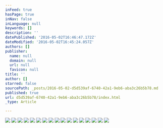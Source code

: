 ```yaml
---
inFeed: true
hasPage: true
inNav: false
inLanguage: null
keywords: []
description: ''
datePublished: '2016-05-02T16:46:47.172Z'
dateModified: '2016-05-02T16:45:24.057Z'
authors: []
publisher:
  name: null
  domain: null
  url: null
  favicon: null
title: ''
author: []
starred: false
sourcePath: _posts/2016-05-02-d5d539af-6740-42a1-9eb6-aba3c26b5b78.md
published: true
url: d5d539af-6740-42a1-9eb6-aba3c26b5b78/index.html
_type: Article

---
```

![](https://the-grid-user-content.s3-us-west-2.amazonaws.com/f731dd51-4ea0-4d65-a696-1adc9876eea8.jpg)
![](https://the-grid-user-content.s3-us-west-2.amazonaws.com/fe2ec644-8bd6-4bb2-b4c1-554ded861c0e.jpg)
![](https://the-grid-user-content.s3-us-west-2.amazonaws.com/25775e29-a900-4cee-b73e-02d46ff6964c.jpg)
![](https://the-grid-user-content.s3-us-west-2.amazonaws.com/4d39fad2-7e0d-4169-b7c3-352f57d13c6b.jpg)
![](https://the-grid-user-content.s3-us-west-2.amazonaws.com/2d8c3e11-18bc-47bc-b682-b5d88752f622.jpg)
![](https://the-grid-user-content.s3-us-west-2.amazonaws.com/b03057ed-6bf8-4ce7-86ad-70ec75eba7d0.jpg)
![](https://the-grid-user-content.s3-us-west-2.amazonaws.com/c8d754e0-f4e0-44af-a2a2-821e745d83f8.jpg)
![](https://the-grid-user-content.s3-us-west-2.amazonaws.com/6e4dedb1-a96d-4955-9166-76d4a81b32c8.jpg)
![](https://the-grid-user-content.s3-us-west-2.amazonaws.com/28003d3b-74c4-439c-ba44-b96d68a6d85f.jpg)
![](https://the-grid-user-content.s3-us-west-2.amazonaws.com/858576ca-c0a8-4f42-986a-9a473a52bb24.jpg)
![](https://the-grid-user-content.s3-us-west-2.amazonaws.com/d6611096-4b71-4cd2-a47a-fa40b6c51144.jpg)
![](https://the-grid-user-content.s3-us-west-2.amazonaws.com/d9dff31b-15b1-4998-b3b6-0f0eee82047e.jpg)
![](https://the-grid-user-content.s3-us-west-2.amazonaws.com/a09dc0da-8bb5-4903-bc3b-9151041dede5.jpg)
![](https://the-grid-user-content.s3-us-west-2.amazonaws.com/dfed7ce0-fd8c-43b5-964c-985f68be131a.jpg)
![](https://the-grid-user-content.s3-us-west-2.amazonaws.com/3dcda649-3354-46e7-b122-a7d84329262b.jpg)
![](https://the-grid-user-content.s3-us-west-2.amazonaws.com/c6555b25-c9b0-4c2b-b1b5-7b785ed49663.jpg)
![](https://the-grid-user-content.s3-us-west-2.amazonaws.com/eaa9d3cb-2337-40b0-9b40-34e74a7f8198.jpg)